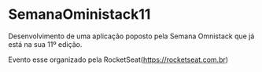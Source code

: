 # SemanaOministack11
 Desenvolvimento de uma aplicação poposto pela Semana Omnistack que já está na sua 11º edição.
 
Evento esse organizado pela RocketSeat(https://rocketseat.com.br)
